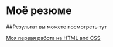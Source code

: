 # Моё резюме

##Результат вы можете посмотреть тут 

[Моя первая работа на HTML and CSS](https://rustemramazanov.github.io/rezume/)
